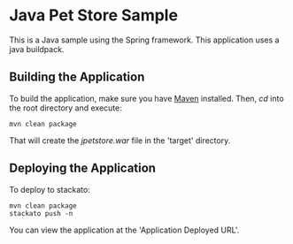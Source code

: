 Java Pet Store Sample
=============

This is a Java sample using the Spring framework. This application uses a java
buildpack.


Building the Application
------------------------

To build the application, make sure you have [Maven](http://maven.apache.org/ "Maven") installed.
Then, *cd* into the root directory and execute:

	mvn clean package

That will create the *jpetstore.war* file in the 'target' directory.

Deploying the Application
-------------------------

To deploy to stackato:

    mvn clean package 
    stackato push -n

You can view the application at the 'Application Deployed URL'.
